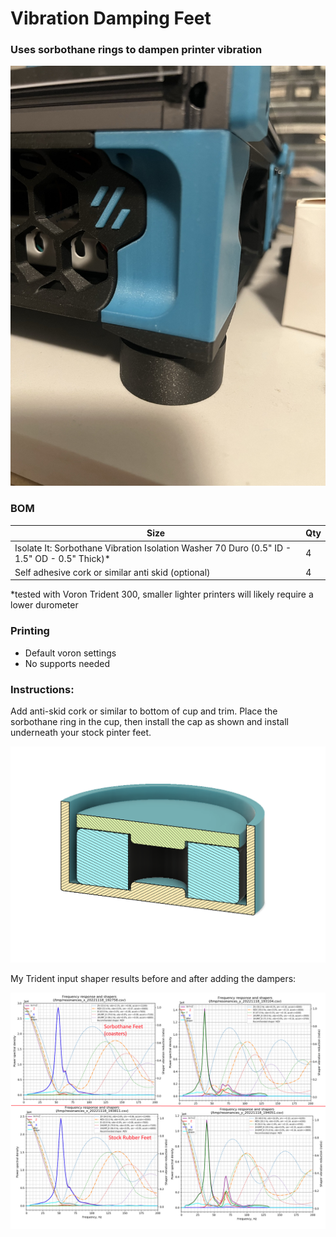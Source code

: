 # Vibration Damping Feet
 ### Uses sorbothane rings to dampen printer vibration 

<img src="./Images/installed.jpeg" width=800>

### BOM

Size | Qty
--- | ---
Isolate It: Sorbothane Vibration Isolation Washer 70 Duro (0.5" ID - 1.5" OD - 0.5" Thick)* | 4
Self adhesive cork or similar anti skid (optional) | 4

*tested with Voron Trident 300, smaller lighter printers will likely require a lower durometer

### Printing
  * Default voron settings
  * No supports needed

### Instructions:
 
Add anti-skid cork or similar to bottom of cup and trim.  Place the sorbothane ring in the cup, then install the cap as shown and install underneath your stock pinter feet.   



<img src="./Images/sorbothane damper.png" width=800>

My Trident input shaper results before and after adding the dampers: 

<img src="./Images/Sorbothane_IS_result_Trident.png" width=800>

